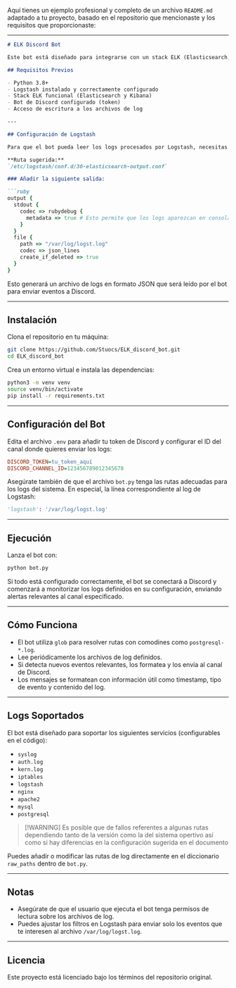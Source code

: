 Aquí tienes un ejemplo profesional y completo de un archivo `README.md` adaptado a tu proyecto, basado en el repositorio que mencionaste y los requisitos que proporcionaste:

---

````markdown
# ELK Discord Bot

Este bot está diseñado para integrarse con un stack ELK (Elasticsearch, Logstash, Kibana) y enviar eventos relevantes a un canal de Discord. Es útil para la monitorización en tiempo real de logs del sistema y servicios como PostgreSQL, Nginx, Apache, etc.

## Requisitos Previos

- Python 3.8+
- Logstash instalado y correctamente configurado
- Stack ELK funcional (Elasticsearch y Kibana)
- Bot de Discord configurado (token)
- Acceso de escritura a los archivos de log

---

## Configuración de Logstash

Para que el bot pueda leer los logs procesados por Logstash, necesitas añadir una salida personalizada en tu configuración de Logstash. Esto se hace editando (o creando) el archivo de configuración correspondiente, por ejemplo:

**Ruta sugerida:**  
`/etc/logstash/conf.d/30-elasticsearch-output.conf`

### Añadir la siguiente salida:

```ruby
output {
  stdout {
    codec => rubydebug {
      metadata => true # Esto permite que los logs aparezcan en consola
    }
  }
  file {
    path => "/var/log/logst.log"
    codec => json_lines
    create_if_deleted => true
  }
}
````

Esto generará un archivo de logs en formato JSON que será leído por el bot para enviar eventos a Discord.

---

## Instalación

Clona el repositorio en tu máquina:

```bash
git clone https://github.com/Stuocs/ELK_discord_bot.git
cd ELK_discord_bot
```

Crea un entorno virtual e instala las dependencias:

```bash
python3 -m venv venv
source venv/bin/activate
pip install -r requirements.txt
```

---

## Configuración del Bot

Edita el archivo `.env` para añadir tu token de Discord y configurar el ID del canal donde quieres enviar los logs:

```ini
DISCORD_TOKEN=tu_token_aquí
DISCORD_CHANNEL_ID=123456789012345678
```

Asegúrate también de que el archivo `bot.py` tenga las rutas adecuadas para los logs del sistema. En especial, la línea correspondiente al log de Logstash:

```python
'logstash': '/var/log/logst.log'
```

---

## Ejecución

Lanza el bot con:

```bash
python bot.py
```

Si todo está configurado correctamente, el bot se conectará a Discord y comenzará a monitorizar los logs definidos en su configuración, enviando alertas relevantes al canal especificado.

---

## Cómo Funciona

* El bot utiliza `glob` para resolver rutas con comodines como `postgresql-*.log`.
* Lee periódicamente los archivos de log definidos.
* Si detecta nuevos eventos relevantes, los formatea y los envía al canal de Discord.
* Los mensajes se formatean con información útil como timestamp, tipo de evento y contenido del log.

---

## Logs Soportados

El bot está diseñado para soportar los siguientes servicios (configurables en el código):

* `syslog`
* `auth.log`
* `kern.log`
* `iptables`
* `logstash`
* `nginx`
* `apache2`
* `mysql`
* `postgresql`

>[!WARNING] Es posible que de fallos referentes a algunas rutas dependiendo tanto de la versión como la del sistema opertivo así como si hay diferencias en la configuración sugerida en el documento 

Puedes añadir o modificar las rutas de log directamente en el diccionario `raw_paths` dentro de `bot.py`.

---

## Notas

* Asegúrate de que el usuario que ejecuta el bot tenga permisos de lectura sobre los archivos de log.
* Puedes ajustar los filtros en Logstash para enviar solo los eventos que te interesen al archivo `/var/log/logst.log`.

---

## Licencia

Este proyecto está licenciado bajo los términos del repositorio original.

